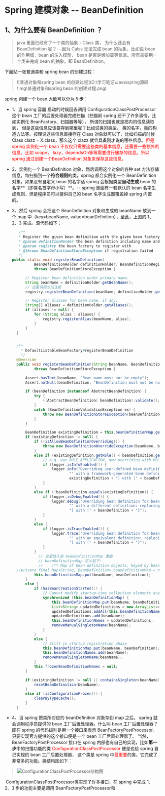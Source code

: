 # Spring 建模对象 -- BeanDefinition

## 1、为什么要有 BeanDefinition ？

>  java 里面已经有了一个类的抽象 - Class 类， 为什么还会有 BeanDefinition 呢？-- 因为 Calss 无法完成 bean 的抽象，比如说 bean 的作用域，bean 的注入模型， bean 是否是懒加载等信息。所有需要用一个类来完成 bean 的抽象。即 BeanDefinition。

下面贴一张普通类和 spring bean 的创建过程：

> ![普通对象和spring bean 的创建过程](D:\学习笔记\Java\spring源码\img\普通对象和spring bean 的创建过程.png)

spring 创建一个 bean 大致可以分为 5 步：

* 1、当 spring 容器 启动的时候回去调用 ConfigurationClassPostProcessor 这个 bean 工厂的后置处理器完成扫描（扫描前 spring 还干了许多事情，比如实例化 BeanFactory、扫描器等等）， 所谓的扫描也就是把内的信息读取到， 但是这些信息应该要存到哪里呢？比如说类的类型， 类的名字，类的构造方法等。按理说这些信息直接存在 Class 对象就可以了，比如扫描的时候 Class clazz = X.class，那么这个 clazz 就会具备刚才说的哪些信息。<span style="color: red">但是 spring 实例化一个 bean 不仅仅只需要这些类的基本信息，还需要一些额外的信息，比如 scope， lazy，dependsOn等等需要进行储存的信息。所以 spring 通过创建一个BeanDefinition 对象来保存这些信息。</span>
* 2、实例化一个 BeanDefinition 对象，然后调用这个对象的各种 set 方法存储信息，每扫描到一个**符合规则**的类，spring 都会实例化一个 BeanDefinition 对象，如果没有自定义 bean 的名字话 spring 会根据类型**自动生成** bean 的名字**（即类名首字母小写）**。-- spring 里面有一套默认的 bean 名字生成规则，但是程序员可以提供自己的 bean 名字生成器覆盖掉 spring 内置的。

* 3、然后 spring 会把这个 BeanDefinition 对象和生成的 beanName 放到一个 map 中（key=beanName, value=beanDefinition），至此，上图的 1、2、3 完成。源代码如下：

  ```java
     /**
  	 * Register the given bean definition with the given bean factory.
  	 * @param definitionHolder the bean definition including name and aliases
  	 * @param registry the bean factory to register with
  	 * @throws BeanDefinitionStoreException if registration failed
  	 */
  public static void registerBeanDefinition(
  			BeanDefinitionHolder definitionHolder, BeanDefinitionRegistry registry)
  			throws BeanDefinitionStoreException {
  
  		// Register bean definition under primary name.
  		String beanName = definitionHolder.getBeanName();
      	// 这里调用方法注册
  		registry.registerBeanDefinition(beanName, definitionHolder.getBeanDefinition());
  
  		// Register aliases for bean name, if any.
  		String[] aliases = definitionHolder.getAliases();
  		if (aliases != null) {
  			for (String alias : aliases) {
  				registry.registerAlias(beanName, alias);
  			}
  		}
  	}
  
  
  	/**
  	  * DefaultListableBeanFactory#registerBeanDefinition
  	  */
  	@Override
  	public void registerBeanDefinition(String beanName, BeanDefinition beanDefinition)
  			throws BeanDefinitionStoreException {
  
  		Assert.hasText(beanName, "Bean name must not be empty");
  		Assert.notNull(beanDefinition, "BeanDefinition must not be null");
  
  		if (beanDefinition instanceof AbstractBeanDefinition) {
  			try {
  				((AbstractBeanDefinition) beanDefinition).validate();
  			}
  			catch (BeanDefinitionValidationException ex) {
  				throw new BeanDefinitionStoreException(beanDefinition.getResourceDescription(), beanName,"Validation of bean definition failed", ex);
  			}
  		}
  
  		BeanDefinition existingDefinition = this.beanDefinitionMap.get(beanName);
  		if (existingDefinition != null) {
  			if (!isAllowBeanDefinitionOverriding()) {
  				throw new BeanDefinitionOverrideException(beanName, beanDefinition, existingDefinition);
  			}
  			else if (existingDefinition.getRole() < beanDefinition.getRole()) {
  				// e.g. was ROLE_APPLICATION, now overriding with ROLE_SUPPORT or ROLE_INFRASTRUCTURE
  				if (logger.isInfoEnabled()) {
  					logger.info("Overriding user-defined bean definition for bean '" + beanName +
  							"' with a framework-generated bean definition: replacing [" +
  							existingDefinition + "] with [" + beanDefinition + "]");
  				}
  			}
  			else if (!beanDefinition.equals(existingDefinition)) {
  				if (logger.isDebugEnabled()) {
  					logger.debug("Overriding bean definition for bean '" + beanName +
  							"' with a different definition: replacing [" + existingDefinition +
  							"] with [" + beanDefinition + "]");
  				}
  			}
  			else {
  				if (logger.isTraceEnabled()) {
  					logger.trace("Overriding bean definition for bean '" + beanName +
  							"' with an equivalent definition: replacing [" + existingDefinition +
  							"] with [" + beanDefinition + "]");
  				}
  			}
              // 这里放入到 beanDefinitionMap 里面
              // beanDefinitionMap 定义如下:
              // 	/** Map of bean definition objects, keyed by bean name. */
  	//private final Map<String, BeanDefinition> beanDefinitionMap = new ConcurrentHashMap<>(256);
  			this.beanDefinitionMap.put(beanName, beanDefinition);
  		}
  		else {
  			if (hasBeanCreationStarted()) {
  				// Cannot modify startup-time collection elements anymore (for stable iteration)
  				synchronized (this.beanDefinitionMap) {
  					this.beanDefinitionMap.put(beanName, beanDefinition);
  					List<String> updatedDefinitions = new ArrayList<>(this.beanDefinitionNames.size() + 1);
  					updatedDefinitions.addAll(this.beanDefinitionNames);
  					updatedDefinitions.add(beanName);
  					this.beanDefinitionNames = updatedDefinitions;
  					removeManualSingletonName(beanName);
  				}
  			}
  			else {
  				// Still in startup registration phase
  				this.beanDefinitionMap.put(beanName, beanDefinition);
  				this.beanDefinitionNames.add(beanName);
  				removeManualSingletonName(beanName);
  			}
  			this.frozenBeanDefinitionNames = null;
  		}
  
  		if (existingDefinition != null || containsSingleton(beanName)) {
  			resetBeanDefinition(beanName);
  		}
  		else if (isConfigurationFrozen()) {
  			clearByTypeCache();
  		}
  	}
  ```

* 4、当 spring 把类所对应的 beanDefinition 对象存到 map 之后， spring 就会调用程序员提供的 bean 工厂后置处理器。什么叫 bean 工厂后置处理器？即在 spring 的代码级别是用一个接口来表示 BeanFactoryPostProcessor， 只要实现官方提供的这个接口便是一个 bean 工厂后置处理器了。 当然， BeanFactoryPostProcessor 接口在 spring 内部也有自己的实现，比如**第一步**中的扫描功能的类 <span style="color: red">ConfigurationClassPostProcessor </span>便是也给 spring 自己实现的 bean 工厂后置处理器， 这个类是 spring 中<span style="color: red">最重要</span>的类，它完成了非常多的功能。类结构图如下：

> ![ConfigurationClassPostProcessor结构图](D:\学习笔记\Java\spring源码\img\ConfigurationClassPostProcessor结构图.png)

​       ConfigurationClassPostProcessor类实现了许多接口，在 spring 中完成 1、2、3  步的功能主要是调用 BeanFactoryPostProcessor和